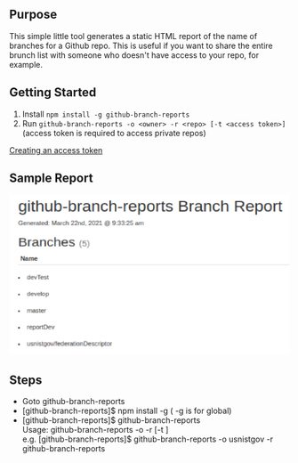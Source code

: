 ## Purpose

This simple little tool generates a static HTML report of the name of branches for a Github repo. This is useful if you want to share
the entire brunch list with someone who doesn't have access to your repo, for example.

## Getting Started

1. Install `npm install -g github-branch-reports`
2. Run `github-branch-reports -o <owner> -r <repo> [-t <access token>]` (access token is required to access private repos)

[Creating an access token](https://help.github.com/articles/creating-an-access-token-for-command-line-use/)

## Sample Report

![Sample Report](report-sample.png)

## Steps
  - Goto github-branch-reports <br/>
  - [github-branch-reports]$ npm install -g ( -g is for global) <br/>
  - [github-branch-reports]$ github-branch-reports  <br/>
      Usage: github-branch-reports -o <owner> -r <repo> [-t <token>] <br/>
      e.g. [github-branch-reports]$ github-branch-reports -o usnistgov -r github-branch-reports <br/>
